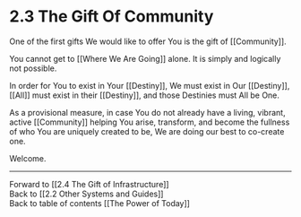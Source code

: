 # 2.3 The Gift Of Community

One of the first gifts We would like to offer You is the gift of [[Community]]. 

You cannot get to [[Where We Are Going]] alone. It is simply and logically not possible. 

In order for You to exist in Your [[Destiny]], We must exist in Our [[Destiny]], [[All]] must exist in their [[Destiny]], and those Destinies must All be One. 

As a provisional measure, in case You do not already have a living, vibrant, active [[Community]] helping You arise, transform, and become the fullness of who You are uniquely created to be, We are doing our best to co-create one. 

Welcome. 

___

Forward to [[2.4 The Gift of Infrastructure]]  
Back to [[2.2 Other Systems and Guides]]  
Back to table of contents [[The Power of Today]]  